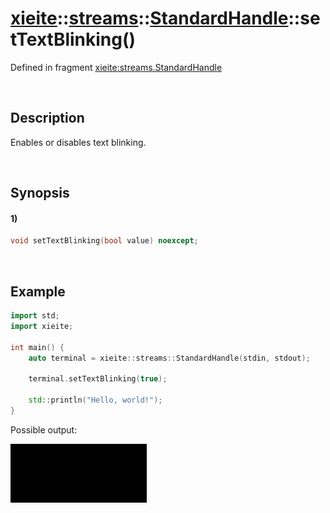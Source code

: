 # [xieite](../../../../../xieite.md)\:\:[streams](../../../../../streams.md)\:\:[StandardHandle](../../../standard_handle.md)\:\:setTextBlinking\(\)
Defined in fragment [xieite:streams.StandardHandle](../../../../../../src/streams/standard_handle.cpp)

&nbsp;

## Description
Enables or disables text blinking.

&nbsp;

## Synopsis
#### 1)
```cpp
void setTextBlinking(bool value) noexcept;
```

&nbsp;

## Example
```cpp
import std;
import xieite;

int main() {
    auto terminal = xieite::streams::StandardHandle(stdin, stdout);

    terminal.setTextBlinking(true);

    std::println("Hello, world!");
}
```
Possible output:

![image](./set_text_blinking.gif)
